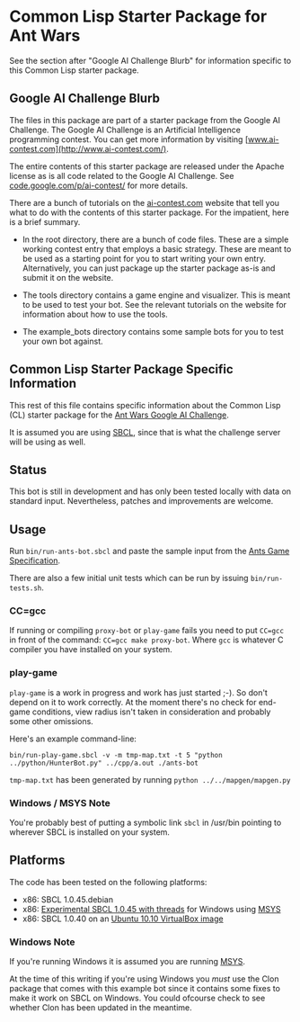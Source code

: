 # Common Lisp Starter Package for Ant Wars

See the section after "Google AI Challenge Blurb" for information
specific to this Common Lisp starter package.


## Google AI Challenge Blurb

The files in this package are part of a starter package from the
Google AI Challenge. The Google AI Challenge is an Artificial
Intelligence programming contest. You can get more information by
visiting [www.ai-contest.com](http://www.ai-contest.com/).

The entire contents of this starter package are released under the
Apache license as is all code related to the Google AI Challenge. See
[code.google.com/p/ai-contest/](http://code.google.com/p/ai-contest/)
for more details.

There are a bunch of tutorials on the
[ai-contest.com](http://ai-contest.com/) website that tell you what to
do with the contents of this starter package. For the impatient, here
is a brief summary.

* In the root directory, there are a bunch of code files. These are a
  simple working contest entry that employs a basic strategy. These
  are meant to be used as a starting point for you to start writing
  your own entry.  Alternatively, you can just package up the starter
  package as-is and submit it on the website.

* The tools directory contains a game engine and visualizer. This is
  meant to be used to test your bot. See the relevant tutorials on the
  website for information about how to use the tools.

* The example_bots directory contains some sample bots for you to test
  your own bot against.


## Common Lisp Starter Package Specific Information

This rest of this file contains specific information about the Common
Lisp (CL) starter package for the [Ant Wars Google AI Challenge](http://ai-contest.com/).

It is assumed you are using [SBCL](http://www.sbcl.org/), since that
is what the challenge server will be using as well.


## Status

This bot is still in development and has only been tested locally with
data on standard input.  Nevertheless, patches and improvements are
welcome.


## Usage

Run `bin/run-ants-bot.sbcl` and paste the sample input from the [Ants Game Specification](http://github.com/aichallenge/aichallenge/wiki/Ants-Game-Specification).

There are also a few initial unit tests which can be run by issuing
`bin/run-tests.sh`.

### CC=gcc

If running or compiling `proxy-bot` or `play-game` fails you need to
put `CC=gcc` in front of the command: `CC=gcc make proxy-bot`. Where
`gcc` is whatever C compiler you have installed on your system.

### play-game

`play-game` is a work in progress and work has just started ;-). So
don't depend on it to work correctly.  At the moment there's no check
for end-game conditions, view radius isn't taken in consideration and
probably some other omissions.

Here's an example command-line:

    bin/run-play-game.sbcl -v -m tmp-map.txt -t 5 "python ../python/HunterBot.py" ../cpp/a.out ./ants-bot

`tmp-map.txt` has been generated by running `python ../../mapgen/mapgen.py`

### Windows / MSYS Note

You're probably best of putting a symbolic link `sbcl` in /usr/bin
pointing to wherever SBCL is installed on your system.


## Platforms

The code has been tested on the following platforms:

* x86: SBCL 1.0.45.debian
* x86: [Experimental SBCL 1.0.45 with threads](https://sites.google.com/site/dmitryvksite/sbcl-distr) for Windows using [MSYS](http://www.mingw.org/node/18)
* x86: SBCL 1.0.40 on an [Ubuntu 10.10 VirtualBox image](http://virtualboxes.org/images/ubuntu/)

### Windows Note

If you're running Windows it is assumed you are running [MSYS](http://www.mingw.org/node/18).

At the time of this writing if you're using Windows you *must* use the
Clon package that comes with this example bot since it contains some
fixes to make it work on SBCL on Windows.  You could ofcourse check to
see whether Clon has been updated in the meantime.
